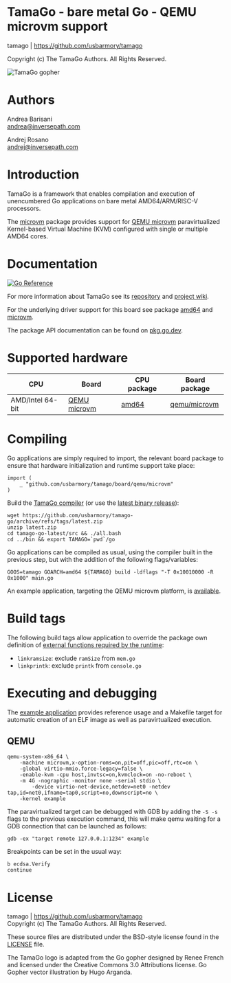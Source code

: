 TamaGo - bare metal Go - QEMU microvm support
=============================================

tamago | https://github.com/usbarmory/tamago  

Copyright (c) The TamaGo Authors. All Rights Reserved.  

![TamaGo gopher](https://github.com/usbarmory/tamago/wiki/images/tamago.svg?sanitize=true)

Authors
=======

Andrea Barisani  
andrea@inversepath.com  

Andrej Rosano  
andrej@inversepath.com  

Introduction
============

TamaGo is a framework that enables compilation and execution of unencumbered Go
applications on bare metal AMD64/ARM/RISC-V processors.

The [microvm](https://github.com/usbarmory/tamago/tree/master/board/qemu/microvm)
package provides support for [QEMU microvm](https://www.qemu.org/docs/master/system/i386/microvm.html)
paravirtualized Kernel-based Virtual Machine (KVM) configured with single or
multiple AMD64 cores.

Documentation
=============

[![Go Reference](https://pkg.go.dev/badge/github.com/usbarmory/tamago.svg)](https://pkg.go.dev/github.com/usbarmory/tamago)

For more information about TamaGo see its
[repository](https://github.com/usbarmory/tamago) and
[project wiki](https://github.com/usbarmory/tamago/wiki).

For the underlying driver support for this board see package
[amd64](https://github.com/usbarmory/tamago/tree/master/amd64) and
[microvm](https://github.com/usbarmory/tamago/tree/master/board/qemu/microvm).

The package API documentation can be found on
[pkg.go.dev](https://pkg.go.dev/github.com/usbarmory/tamago).

Supported hardware
==================

| CPU              | Board                                                                     | CPU package                                                    | Board package                                                                      |
|------------------|---------------------------------------------------------------------------|----------------------------------------------------------------|------------------------------------------------------------------------------------|
| AMD/Intel 64-bit | [QEMU microvm](https://www.qemu.org/docs/master/system/i386/microvm.html) | [amd64](https://github.com/usbarmory/tamago/tree/master/amd64) | [qemu/microvm](https://github.com/usbarmory/tamago/tree/master/board/qemu/microvm) |

Compiling
=========

Go applications are simply required to import, the relevant board package to
ensure that hardware initialization and runtime support take place:

```golang
import (
	_ "github.com/usbarmory/tamago/board/qemu/microvm"
)
```

Build the [TamaGo compiler](https://github.com/usbarmory/tamago-go)
(or use the [latest binary release](https://github.com/usbarmory/tamago-go/releases/latest)):

```
wget https://github.com/usbarmory/tamago-go/archive/refs/tags/latest.zip
unzip latest.zip
cd tamago-go-latest/src && ./all.bash
cd ../bin && export TAMAGO=`pwd`/go
```

Go applications can be compiled as usual, using the compiler built in the
previous step, but with the addition of the following flags/variables:

```
GOOS=tamago GOARCH=amd64 ${TAMAGO} build -ldflags "-T 0x10010000 -R 0x1000" main.go
```

An example application, targeting the QEMU microvm platform,
is [available](https://github.com/usbarmory/tamago-example).

Build tags
==========

The following build tags allow application to override the package own definition of
[external functions required by the runtime](https://pkg.go.dev/github.com/usbarmory/tamago/doc):

* `linkramsize`: exclude `ramSize` from `mem.go`
* `linkprintk`: exclude `printk` from `console.go`

Executing and debugging
=======================

The [example application](https://github.com/usbarmory/tamago-example) provides
reference usage and a Makefile target for automatic creation of an ELF image as
well as paravirtualized execution.

QEMU
----

```
qemu-system-x86_64 \
	-machine microvm,x-option-roms=on,pit=off,pic=off,rtc=on \
	-global virtio-mmio.force-legacy=false \
	-enable-kvm -cpu host,invtsc=on,kvmclock=on -no-reboot \
	-m 4G -nographic -monitor none -serial stdio \
        -device virtio-net-device,netdev=net0 -netdev tap,id=net0,ifname=tap0,script=no,downscript=no \
	-kernel example
```

The paravirtualized target can be debugged with GDB by adding the `-S -s` flags
to the previous execution command, this will make qemu waiting for a GDB
connection that can be launched as follows:

```
gdb -ex "target remote 127.0.0.1:1234" example
```

Breakpoints can be set in the usual way:

```
b ecdsa.Verify
continue
```

License
=======

tamago | https://github.com/usbarmory/tamago  
Copyright (c) The TamaGo Authors. All Rights Reserved.

These source files are distributed under the BSD-style license found in the
[LICENSE](https://github.com/usbarmory/tamago/blob/master/LICENSE) file.

The TamaGo logo is adapted from the Go gopher designed by Renee French and
licensed under the Creative Commons 3.0 Attributions license. Go Gopher vector
illustration by Hugo Arganda.
